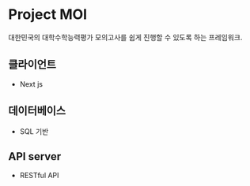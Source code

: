 # Project MOI

대한민국의 대학수학능력평가 모의고사를 쉽게 진행할 수 있도록 하는 프레임워크.



## 클라이언트
* Next js

## 데이터베이스
* SQL 기반

## API server
* RESTful API